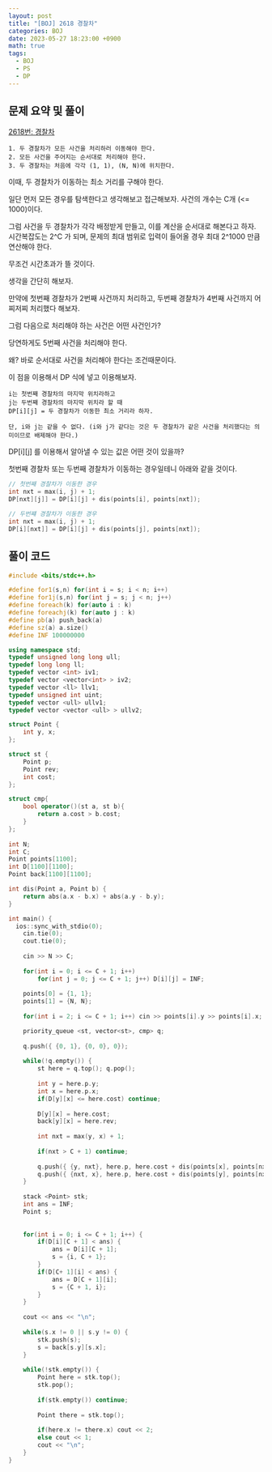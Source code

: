 ```yaml
---
layout: post
title: "[BOJ] 2618 경찰차"
categories: BOJ
date: 2023-05-27 18:23:00 +0900
math: true
tags:
  - BOJ
  - PS
  - DP
---
```


## 문제 요약 및 풀이

[2618번: 경찰차](https://www.acmicpc.net/problem/2618)

```
1. 두 경찰차가 모든 사건을 처리하러 이동해야 한다.
2. 모든 사건을 주어지는 순서대로 처리해야 한다.
3. 두 경찰차는 처음에 각각 (1, 1), (N, N)에 위치한다.
```

이때, 두 경찰차가 이동하는 최소 거리를 구해야 한다.

일단 먼저 모든 경우를 탐색한다고 생각해보고 접근해보자.
사건의 개수는 C개 (<= 1000)이다.

그럼 사건을 두 경찰차가 각각 배정받게 만들고, 이를 계산을 순서대로 해본다고 하자.
시간복잡도는 2^C 가 되며, 문제의 최대 범위로 입력이 들어올 경우 최대 2^1000 만큼 연산해야 한다.

무조건 시간초과가 뜰 것이다.

생각을 간단히 해보자.

만약에 첫번째 경찰차가 2번째 사건까지 처리하고,
두번째 경찰차가 4번째 사건까지 어찌저찌 처리했다 해보자.

그럼 다음으로 처리해야 하는 사건은 어떤 사건인가?

당연하게도 5번째 사건을 처리해야 한다.

왜? 바로 순서대로 사건을 처리해야 한다는 조건때문이다.

이 점을 이용해서 DP 식에 넣고 이용해보자.

```
i는 첫번째 경찰차의 마지막 위치라하고
j는 두번째 경찰차의 마지막 위치라 할 때
DP[i][j] = 두 경찰차가 이동한 최소 거리라 하자.

단, i와 j는 같을 수 없다. (i와 j가 같다는 것은 두 경찰차가 같은 사건을 처리했다는 의미이므로 배제해야 한다.)
```

DP[i][j] 를 이용해서 알아낼 수 있는 값은 어떤 것이 있을까?

첫번째 경찰차 또는 두번째 경찰차가 이동하는 경우일테니 아래와 같을 것이다.

```cpp
// 첫번째 경찰차가 이동한 경우
int nxt = max(i, j) + 1;
DP[nxt][j]] = DP[i][j] + dis(points[i], points[nxt]);

// 두번쨰 경찰차가 이동한 경우
int nxt = max(i, j) + 1;
DP[i][nxt]] = DP[i][j] + dis(points[j], points[nxt]);

```

## 풀이 코드

```cpp
#include <bits/stdc++.h>

#define for1(s,n) for(int i = s; i < n; i++)
#define for1j(s,n) for(int j = s; j < n; j++)
#define foreach(k) for(auto i : k)
#define foreachj(k) for(auto j : k)
#define pb(a) push_back(a)
#define sz(a) a.size()
#define INF 100000000

using namespace std;
typedef unsigned long long ull;
typedef long long ll;
typedef vector <int> iv1;
typedef vector <vector<int> > iv2;
typedef vector <ll> llv1;
typedef unsigned int uint;
typedef vector <ull> ullv1;
typedef vector <vector <ull> > ullv2;

struct Point {
	int y, x;
};

struct st {
	Point p;
	Point rev;
	int cost;
};

struct cmp{
    bool operator()(st a, st b){
        return a.cost > b.cost;
    }
};
 
int N;
int C;
Point points[1100];
int D[1100][1100];
Point back[1100][1100];

int dis(Point a, Point b) {
	return abs(a.x - b.x) + abs(a.y - b.y);
}

int main() {
  ios::sync_with_stdio(0);
	cin.tie(0);
	cout.tie(0);
	
	cin >> N >> C;
	
	for(int i = 0; i <= C + 1; i++)
		for(int j = 0; j <= C + 1; j++) D[i][j] = INF;
	
	points[0] = {1, 1};
	points[1] = {N, N};
	
	for(int i = 2; i <= C + 1; i++) cin >> points[i].y >> points[i].x;

	priority_queue <st, vector<st>, cmp> q;
	
	q.push({ {0, 1}, {0, 0}, 0});
	
	while(!q.empty()) {
		st here = q.top(); q.pop();
		
		int y = here.p.y;
		int x = here.p.x;
		if(D[y][x] <= here.cost) continue;
		
		D[y][x] = here.cost;
		back[y][x] = here.rev;
		
		int nxt = max(y, x) + 1;
		
		if(nxt > C + 1) continue;
		
		q.push({ {y, nxt}, here.p, here.cost + dis(points[x], points[nxt])});
		q.push({ {nxt, x}, here.p, here.cost + dis(points[y], points[nxt])});
	}
	
	stack <Point> stk;
	int ans = INF;
	Point s;
	
	
	for(int i = 0; i <= C + 1; i++) {
		if(D[i][C + 1] < ans) {
			ans = D[i][C + 1];
			s = {i, C + 1};
		}
		if(D[C+ 1][i] < ans) {
			ans = D[C + 1][i];
			s = {C + 1, i};
		}
	}
	
	cout << ans << "\n";
	
	while(s.x != 0 || s.y != 0) {
		stk.push(s);
		s = back[s.y][s.x];
	}
	
	while(!stk.empty()) {
		Point here = stk.top();
		stk.pop();
		
		if(stk.empty()) continue;
		
		Point there = stk.top();
		
		if(here.x != there.x) cout << 2;
		else cout << 1;
		cout << "\n";
	}
}
```
